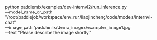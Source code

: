 python paddlemix/examples/dev-internvl2/run_inference.py \
    --model_name_or_path "/root/paddlejob/workspace/env_run/liaojincheng/code/models/internvl-chat" \
    --image_path 'paddlemix/demo_images/examples_image1.jpg' \
    --text "Please describe the image shortly."
